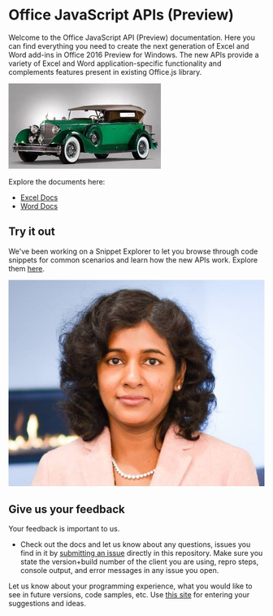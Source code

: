 
# Office JavaScript APIs (Preview)

Welcome to the Office JavaScript API (Preview) documentation. Here you can find everything you need to create the next generation of Excel and Word add-ins in Office 2016 Preview for Windows. The new APIs provide a variety of Excel and Word application-specific functionality and complements features present in existing Office.js library.

[![Title: images/image1468352065717.Jpeg](https://raw.githubusercontent.com/umasubra/office-js-docs/master/images/image1468352065717.Jpeg)](https://raw.githubusercontent.com/umasubra/office-js-docs/master/images/image1468352065717.Jpeg)

Explore the documents here:

*   [Excel Docs](excel)
*   [Word Docs](word)

## Try it out

We've been working on a Snippet Explorer to let you browse through code snippets for common scenarios and learn how the new APIs work. Explore them [here](https://github.com/OfficeDev/office-js-snippet-explorer).

[![Title: images/image1468352212499.Jpeg](https://raw.githubusercontent.com/umasubra/office-js-docs/master/images/image1468352212499.Jpeg)](https://raw.githubusercontent.com/umasubra/office-js-docs/master/images/image1468352212499.Jpeg)

## Give us your feedback

Your feedback is important to us.

*   Check out the docs and let us know about any questions, issues you find in it by [submitting an issue](https://github.com/OfficeDev/office-js-docs/issues) directly in this repository. Make sure you state the version+build number of the client you are using, repro steps, console output, and error messages in any issue you open.

Let us know about your programming experience, what you would like to see in future versions, code samples, etc. Use [this site](http://officespdev.uservoice.com/) for entering your suggestions and ideas.
